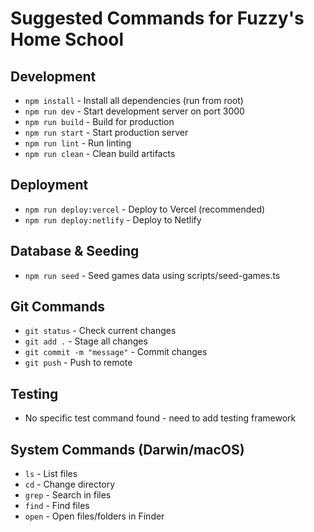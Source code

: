 # Suggested Commands for Fuzzy's Home School

## Development
- `npm install` - Install all dependencies (run from root)
- `npm run dev` - Start development server on port 3000
- `npm run build` - Build for production
- `npm run start` - Start production server
- `npm run lint` - Run linting
- `npm run clean` - Clean build artifacts

## Deployment
- `npm run deploy:vercel` - Deploy to Vercel (recommended)
- `npm run deploy:netlify` - Deploy to Netlify

## Database & Seeding
- `npm run seed` - Seed games data using scripts/seed-games.ts

## Git Commands
- `git status` - Check current changes
- `git add .` - Stage all changes
- `git commit -m "message"` - Commit changes
- `git push` - Push to remote

## Testing
- No specific test command found - need to add testing framework

## System Commands (Darwin/macOS)
- `ls` - List files
- `cd` - Change directory
- `grep` - Search in files
- `find` - Find files
- `open` - Open files/folders in Finder